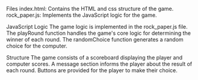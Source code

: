 Files
index.html: Contains the HTML and css structure of the game.
rock_paper.js: Implements the JavaScript logic for the game.

JavaScript Logic
The game logic is implemented in the rock_paper.js file.
The playRound function handles the game's core logic for determining the winner of each round.
The randomChoice function generates a random choice for the computer.

Structure
The game consists of a scoreboard displaying the player and computer scores.
A message section informs the player about the result of each round.
Buttons are provided for the player to make their choice.
